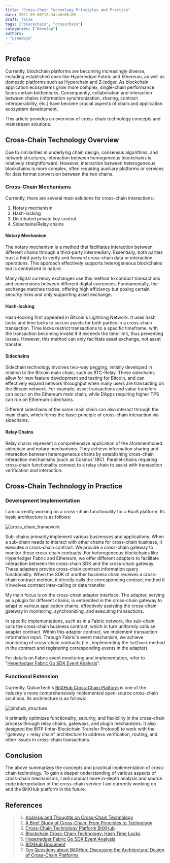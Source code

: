 ```yaml
---
title: "Cross-Chain Technology Principles and Practice"
date: 2021-09-06T15:34:40+08:00
draft: false
tags: ["blockchain", "crosschain"]
categories: ["Develop"]
authors:
- "pseudoyu"
---
```


## Preface

Currently, blockchain platforms are becoming increasingly diverse, including established ones like Hyperledger Fabric and Ethereum, as well as domestic platforms such as Hyperchain and Z-ledger. As blockchain application ecosystems grow more complex, single-chain performance faces certain bottlenecks. Consequently, collaboration and interaction between chains (information synchronization, sharing, contract interoperability, etc.) have become crucial aspects of chain and application ecosystem development.

This article provides an overview of cross-chain technology concepts and mainstream solutions.

## Cross-Chain Technology Overview

Due to similarities in underlying chain design, consensus algorithms, and network structures, interaction between homogeneous blockchains is relatively straightforward. However, interaction between heterogeneous blockchains is more complex, often requiring auxiliary platforms or services for data format conversion between the two chains.

### Cross-Chain Mechanisms

Currently, there are several main solutions for cross-chain interactions:

1. Notary mechanism
2. Hash-locking
3. Distributed private key control
4. Sidechains/Relay chains

#### Notary Mechanism

The notary mechanism is a method that facilitates interaction between different chains through a third-party intermediary. Essentially, both parties trust a third party to verify and forward cross-chain data or interaction operations. This approach effectively supports heterogeneous blockchains but is centralized in nature.

Many digital currency exchanges use this method to conduct transactions and conversions between different digital currencies. Fundamentally, the exchange matches trades, offering high efficiency but posing certain security risks and only supporting asset exchange.

#### Hash-locking

Hash-locking first appeared in Bitcoin's Lightning Network. It uses hash locks and time locks to secure assets for both parties in a cross-chain transaction. Time locks restrict transactions to a specific timeframe, with the transaction becoming invalid if it exceeds the time limit, thus preventing losses. However, this method can only facilitate asset exchange, not asset transfer.

#### Sidechains

Sidechain technology involves two-way pegging, initially developed in relation to the Bitcoin main chain, such as BTC-Relay. These sidechains allow for new feature development and testing for Bitcoin, and can effectively expand network throughput when many users are transacting on the Bitcoin network. For example, asset transactions and value transfers can occur on the Ethereum main chain, while DApps requiring higher TPS can run on Ethereum sidechains.

Different sidechains of the same main chain can also interact through the main chain, which forms the basic principle of cross-chain interaction via sidechains.

#### Relay Chains

Relay chains represent a comprehensive application of the aforementioned sidechain and notary mechanisms. They achieve information sharing and interaction between heterogeneous chains by establishing cross-chain interaction mechanisms (such as Cosmos' IBC). Parallel chains requiring cross-chain functionality connect to a relay chain to assist with transaction verification and interaction.

## Cross-Chain Technology in Practice

### Development Implementation

I am currently working on a cross-chain functionality for a BaaS platform. Its basic architecture is as follows:

![cross_chain_framework](https://image.pseudoyu.com/images/cross_chain_framework.png)

Sub-chains primarily implement various businesses and applications. When a sub-chain needs to interact with other chains for cross-chain business, it executes a cross-chain contract. We provide a cross-chain gateway to monitor these cross-chain contracts. For heterogeneous blockchains like Hyperledger Fabric and Ethereum, we offer different adapters to facilitate interaction between the cross-chain SDK and the cross-chain gateway. These adapters provide cross-chain contract information query functionality. When the SDK of another business chain receives a cross-chain contract method, it directly calls the corresponding contract method if it involves contract inter-calling or data transfer.

My main focus is on the cross-chain adapter interface. The adapter, serving as a plugin for different chains, is embedded in the cross-chain gateway to adapt to various application chains, effectively assisting the cross-chain gateway in monitoring, synchronizing, and executing transactions.

In specific implementations, such as in a Fabric network, the sub-chain calls the cross-chain business contract, which in turn uniformly calls an adapter contract. Within this adapter contract, we implement transaction information input. Through Fabric's event mechanism, we achieve monitoring of cross-chain contracts (i.e., implementing the `SetEvent` method in the contract and registering corresponding events in the adapter).

For details on Fabric event monitoring and implementation, refer to "[Hyperledger Fabric Go SDK Event Analysis](https://www.pseudoyu.com/en/2021/09/01/blockchain_hyperledger_fabric_gosdk_event/)".

### Functional Extension

Currently, QulianTech's [BitXHub Cross-Chain Platform](https://meshplus.github.io/bitxhub/bitxhub/introduction/summary/) is one of the industry's more comprehensively implemented open-source cross-chain solutions. Its architecture is as follows:

![bitxhub_structure](https://image.pseudoyu.com/images/bitxhub_structure.png)

It primarily optimizes functionality, security, and flexibility in the cross-chain process through relay chains, gateways, and plugin mechanisms. It also designed the IBTP (Inter-Blockchain Transfer Protocol) to work with the "gateway + relay chain" architecture to address verification, routing, and other issues in cross-chain transactions.

## Conclusion

The above summarizes the concepts and practical implementation of cross-chain technology. To gain a deeper understanding of various aspects of cross-chain mechanisms, I will conduct more in-depth analysis and source code interpretation of the cross-chain service I am currently working on and the BitXHub platform in the future.

## References

> 1. [Analysis and Thoughts on Cross-Chain Technology](https://tech.hyperchain.cn/blockchain-interoperability/)
> 2. [A Brief Study of Cross-Chain: From Principles to Technology](https://zhuanlan.zhihu.com/p/92667917)
> 3. [Cross-Chain Technology Platform BitXHub](https://github.com/gocn/opentalk/tree/main/PhaseTen_BitXHub)
> 4. [Blockchain Cross-Chain Technology: Hash Time Locks](https://yuanxuxu.com/2020/08/05/区块链跨链技术之哈希时间锁/)
> 5. [Hyperledger Fabric Go SDK Event Analysis](https://www.pseudoyu.com/en/2021/09/01/blockchain_hyperledger_fabric_gosdk_event/)
> 6. [BitXHub Document](https://meshplus.github.io/bitxhub/bitxhub/introduction/summary/)
> 7. [Ten Questions about BitXHub: Discussing the Architectural Design of Cross-Chain Platforms](https://tech.hyperchain.cn/bitxhub-design-thinking/)